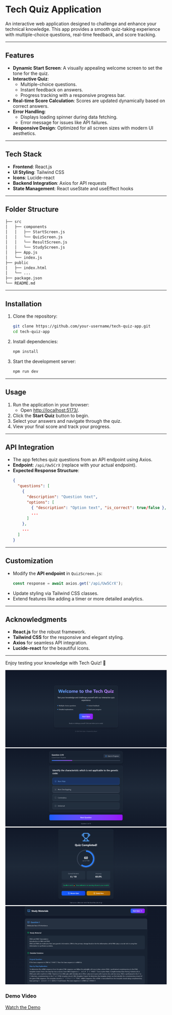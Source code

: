 # Tech Quiz Application

An interactive web application designed to challenge and enhance your technical knowledge. This app provides a smooth quiz-taking experience with multiple-choice questions, real-time feedback, and score tracking.

---

## Features

- **Dynamic Start Screen**: A visually appealing welcome screen to set the tone for the quiz.
- **Interactive Quiz**:
  - Multiple-choice questions.
  - Instant feedback on answers.
  - Progress tracking with a responsive progress bar.
- **Real-time Score Calculation**: Scores are updated dynamically based on correct answers.
- **Error Handling**:
  - Displays loading spinner during data fetching.
  - Error message for issues like API failures.
- **Responsive Design**: Optimized for all screen sizes with modern UI aesthetics.

---

## Tech Stack

- **Frontend**: React.js
- **UI Styling**: Tailwind CSS
- **Icons**: Lucide-react
- **Backend Integration**: Axios for API requests
- **State Management**: React useState and useEffect hooks

---

## Folder Structure

```
├── src
│   ├── components
│   │   ├── StartScreen.js
│   │   └── QuizScreen.js
│   │   └── ResultScreen.js
│   │   └── StudyScreen.js
│   ├── App.js
│   └── index.js
├── public
│   ├── index.html
│   └── ...
├── package.json
└── README.md
```

---

## Installation

1. Clone the repository:
   ```bash
   git clone https://github.com/your-username/tech-quiz-app.git
   cd tech-quiz-app
   ```

2. Install dependencies:
   ```bash
   npm install
   ```

3. Start the development server:
   ```bash
   npm run dev
   ```

---

## Usage

1. Run the application in your browser:
   - Open [http://localhost:5173/](http://localhost:5173/).
2. Click the **Start Quiz** button to begin.
3. Select your answers and navigate through the quiz.
4. View your final score and track your progress.

---

## API Integration

- The app fetches quiz questions from an API endpoint using Axios.
- **Endpoint**: `/api/Uw5CrX` (replace with your actual endpoint).
- **Expected Response Structure**:
  ```json
  {
    "questions": [
      {
        "description": "Question text",
        "options": [
          { "description": "Option text", "is_correct": true/false },
          ...
        ]
      },
      ...
    ]
  }
  ```

---

## Customization

- Modify the **API endpoint** in `QuizScreen.js`:
  ```javascript
  const response = await axios.get('/api/Uw5CrX');
  ```
- Update styling via Tailwind CSS classes.
- Extend features like adding a timer or more detailed analytics.

---

## Acknowledgments

- **React.js** for the robust framework.
- **Tailwind CSS** for the responsive and elegant styling.
- **Axios** for seamless API integration.
- **Lucide-react** for the beautiful icons.

---

Enjoy testing your knowledge with Tech Quiz! 🚀

![start page](image.png)
![quiz page](image-1.png)
![quiz page](image-2.png)
![study page](image-3.png)
### Demo Video
[Watch the Demo](https://siescms-my.sharepoint.com/:f:/g/personal/yashkwce122_gst_sies_edu_in/Elh4jkrAkhBOokfVKlXzBRYBOPo7whtiE1gL24BRlgCa2w?e=3oIP9I)